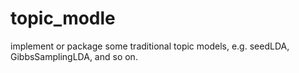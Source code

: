 # topic_modle
implement or package some traditional topic models, e.g. seedLDA, GibbsSamplingLDA, and so on.
